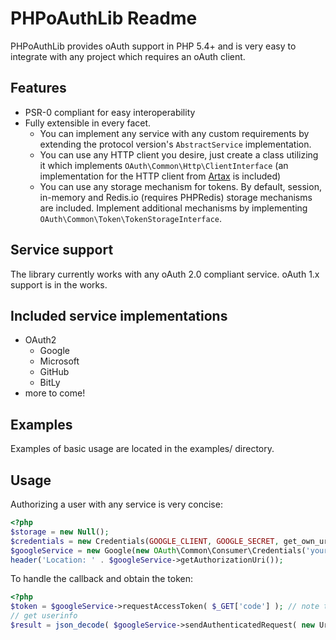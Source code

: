 PHPoAuthLib Readme
======
PHPoAuthLib provides oAuth support in PHP 5.4+ and is very easy to integrate with any project which requires an oAuth client. 

Features
--------
- PSR-0 compliant for easy interoperability
- Fully extensible in every facet.
   - You can implement any service with any custom requirements by extending the protocol version's `AbstractService` implementation.
   - You can use any HTTP client you desire, just create a class utilizing it which implements `OAuth\Common\Http\ClientInterface` (an implementation for the HTTP client from [Artax](https://github.com/rdlowrey/Artax/) is included)
   - You can use any storage mechanism for tokens. By default, session, in-memory and Redis.io (requires PHPRedis) storage mechanisms are included. Implement additional mechanisms by implementing `OAuth\Common\Token\TokenStorageInterface`. 

Service support
----------------
The library currently works with any oAuth 2.0 compliant service. oAuth 1.x support is in the works.

Included service implementations
------------------
 - OAuth2
   - Google
   - Microsoft
   - GitHub
   - BitLy
 - more to come!

Examples
--------
Examples of basic usage are located in the examples/ directory.

Usage
------
Authorizing a user with any service is very concise:

```php
<?php
$storage = new Null();
$credentials = new Credentials(GOOGLE_CLIENT, GOOGLE_SECRET, get_own_url() );
$googleService = new Google(new OAuth\Common\Consumer\Credentials('yourClient', 'yourSecret', 'yourCallBackUrl'), new OAuth\Common\Http\StreamClient(), new OAuth\Common\Storage\Null(), [ Google::SCOPE_EMAIL, Google::SCOPE_PROFILE ]);
header('Location: ' . $googleService->getAuthorizationUri());
```
To handle the callback and obtain the token:
```php
<?php
$token = $googleService->requestAccessToken( $_GET['code'] ); // note that the token will also be passed to the `TokenStorageInterface` passed to the service
// get userinfo
$result = json_decode( $googleService->sendAuthenticatedRequest( new Uri('https://www.googleapis.com/oauth2/v1/userinfo'), [], 'GET' ), true );
```
